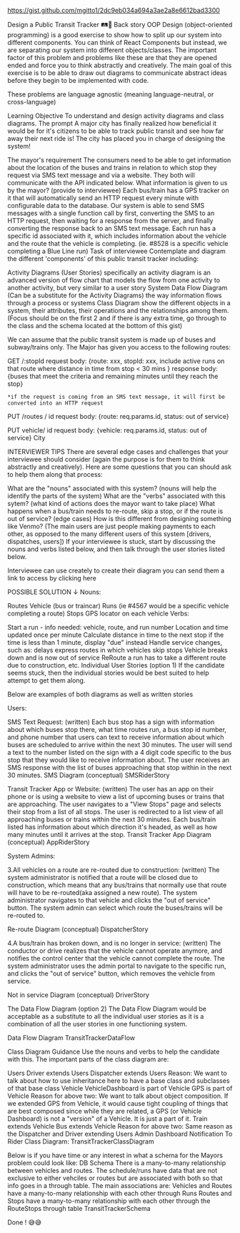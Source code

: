 https://gist.github.com/mgitto1/2dc9eb034a694a3ae2a8e6612bad3300

Design a Public Transit Tracker 🛤🚂
Back story
OOP Design (object-oriented programming) is a good exercise to show how to split up our system into different components. You can think of React Components but instead, we are separating our system into different objects/classes. The important factor of this problem and problems like these are that they are opened ended and force you to think abstractly and creatively. The main goal of this exercise is to be able to draw out diagrams to communicate abstract ideas before they begin to be implemented with code.

These problems are language agnostic (meaning language-neutral, or cross-language)

Learning Objective
To understand and design activity diagrams and class diagrams.
The prompt
A major city has finally realized how beneficial it would be for it's citizens to be able to track public transit and see how far away their next ride is! The city has placed you in charge of designing the system!

The mayor's requirement
The consumers need to be able to get information about the location of the buses and trains in relation to which stop they request via SMS text message and via a website. They both will communicate with the API indicated below.
What information is given to us by the mayor? (provide to interviewee)
Each bus/train has a GPS tracker on it that will automatically send an HTTP request every minute with configurable data to the database.
Our system is able to send SMS messages with a single function call by first, converting the SMS to an HTTP request, then waiting for a response from the server, and finally converting the response back to an SMS text message.
Each run has a specific id associated with it, which includes information about the vehicle and the route that the vehicle is completing. (ie. #8528 is a specific vehicle completing a Blue Line run)
Task of interviewee
Contemplate and diagram the different 'components' of this public transit tracker including:

Activity Diagrams (User Stories)
specifically an activity diagram is an advanced version of flow chart that models the flow from one activity to another activity, but very similar to a user story
System Data Flow Diagram (Can be a substitute for the Activity Diagrams)
the way information flows through a process or systems
Class Diagram
show the different objects in a system, their attributes, their operations and the relationships among them.
(Focus should be on the first 2 and if there is any extra time, go through to the class and the schema located at the bottom of this gist)

We can assume that the public transit system is made up of buses and subway/trains only. The Major has given you access to the following routes:

GET /:stopId
request body: {route: xxx, stopId: xxx, include active runs on that route where distance in time from stop < 30 mins }
response body: {buses that meet the criteria and remaining minutes until they reach the stop}

    *if the request is coming from an SMS text message, it will first be converted into an HTTP request

PUT /routes / id
request body: {route: req.params.id, status: out of service}

PUT vehicle/ id
request body: {vehicle: req.params.id, status: out of service}
City

INTERVIEWER TIPS
There are several edge cases and challenges that your interviewee should consider (again the purpose is for them to think abstractly and creatively). Here are some questions that you can should ask to help them along that process:

What are the "nouns" associated with this system? (nouns will help the identify the parts of the system)
What are the "verbs" associated with this sytem? (what kind of actions does the mayor want to take place)
What happens when a bus/train needs to re-route, skip a stop, or if the route is out of service? (edge cases)
How is this different from designing something like Venmo? (The main users are just people making payments to each other, as opposed to the many different users of this system [drivers, dispatches, users])
If your interviewee is stuck, start by discussing the nouns and verbs listed below, and then talk through the user stories listed below.

Interviewee can use creately to create their diagram you can send them a link to access by clicking here

POSSIBLE SOLUTION ↓
Nouns:

Routes
Vehicle (bus or traincar)
Runs (ie #4567 would be a specific vehicle completing a route)
Stops
GPS locator on each vehicle
Verbs:

Start a run - info needed: vehicle, route, and run number
Location and time updated once per minute
Calculate distance in time to the next stop
if the time is less than 1 minute, display "due" instead
Handle service changes, such as:
delays
express routes in which vehicles skip stops
Vehicle breaks down and is now out of service
ReRoute
a run has to take a different route due to construction, etc.
Individual User Stories (option 1)
If the candidate seems stuck, then the individual stories would be best suited to help attempt to get them along.

Below are examples of both diagrams as well as written stories

Users:

SMS Text Request: (written) Each bus stop has a sign with information about which buses stop there, what time routes run, a bus stop id number, and phone number that users can text to receive information about which buses are scheduled to arrive within the next 30 minutes. The user will send a text to the number listed on the sign with a 4 digit code specific to the bus stop that they would like to receive information about. The user receives an SMS response with the list of buses approaching that stop within in the next 30 minutes.
SMS Diagram (conceptual) SMSRiderStory

Transit Tracker App or Website: (written) The user has an app on their phone or is using a website to view a list of upcoming buses or trains that are approaching. The user navigates to a "View Stops" page and selects their stop from a list of all stops. The user is redirected to a list view of all approaching buses or trains within the next 30 minutes. Each bus/train listed has information about which direction it's headed, as well as how many minutes until it arrives at the stop.
Transit Tracker App Diagram (conceptual) AppRiderStory

System Admins:

3.All vehicles on a route are re-routed due to construction: (written) The system administrator is notified that a route will be closed due to construction, which means that any bus/trains that normally use that route will have to be re-routed(aka assigned a new route). The system administrator navigates to that vehicle and clicks the "out of service" button. The system admin can select which route the buses/trains will be re-routed to.

Re-route Diagram (conceptual) DispatcherStory

4.A bus/train has broken down, and is no longer in service: (written) The conductor or drive realizes that the vehicle cannot operate anymore, and notifies the control center that the vehicle cannot complete the route. The system administrator uses the admin portal to navigate to the specific run, and clicks the "out of service" button, which removes the vehicle from service.

Not in service Diagram (conceptual) DriverStory

The Data Flow Diagram (option 2)
The Data Flow Diagram would be acceptable as a substitute to all the individual user stories as it is a combination of all the user stories in one functioning system.

Data Flow Diagram
TransitTrackerDataFlow

Class Diagram Guidance
Use the nouns and verbs to help the candidate with this. The important parts of the class diagram are:

Users
Driver extends Users
Dispatcher extends Users
Reason: We want to talk about how to use inheritance here to have a base class and subclasses of that base class
Vehicle
VehicleDashboard is part of Vehicle
GPS is part of Vehicle
Reason for above two: We want to talk about object composition. If we extended GPS from Vehicle, it would cause tight coupling of things that are best composed since while they are related, a GPS (or Vehicle Dashboard) is not a "version" of a Vehicle. It is just a part of it.
Train extends Vehicle
Bus extends Vehicle
Reason for above two: Same reason as the Dispatcher and Driver extending Users
Admin Dashboard
Notification To Rider
Class Diagram:
TransitTrackerClassDiagram

Below is if you have time or any interest in what a schema for the Mayors problem could look like:
DB Schema
There is a many-to-many relationship between vehicles and routes.
The schedule/runs have data that are not exclusive to either vehciles or routes but are associated with both so that info goes in a through table.
The main associations are:
Vehicles and Routes have a many-to-many relationship with each other through Runs
Routes and Stops have a many-to-many relationship with each other through the RouteStops through table
TransitTrackerSchema

Done ! 😅😅
